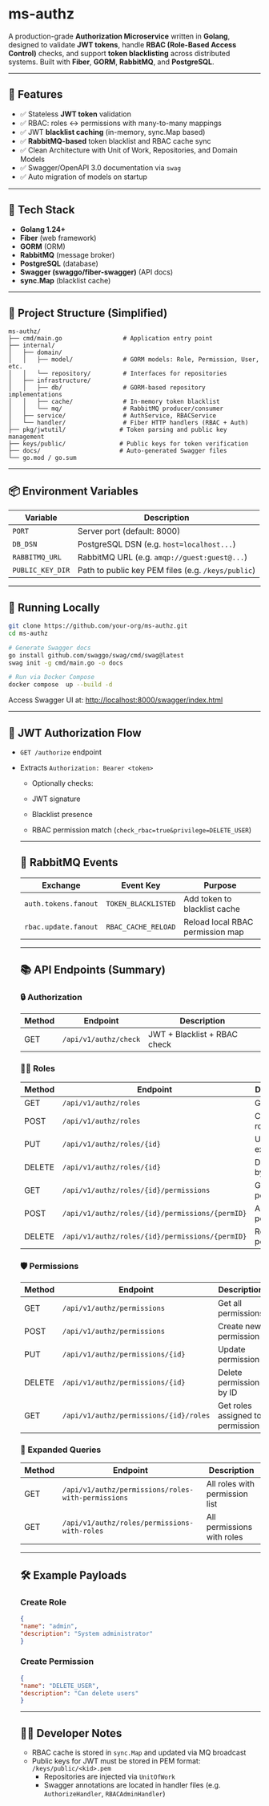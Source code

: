# ms-authz

A production-grade **Authorization Microservice** written in **Golang**, designed to validate **JWT tokens**, handle **RBAC (Role-Based Access Control)** checks, and support **token blacklisting** across distributed systems. Built with **Fiber**, **GORM**, **RabbitMQ**, and **PostgreSQL**.

---

## 🚀 Features

* ✅ Stateless **JWT token** validation
* ✅ RBAC: roles ↔ permissions with many-to-many mappings
* ✅ JWT **blacklist caching** (in-memory, sync.Map based)
* ✅ **RabbitMQ-based** token blacklist and RBAC cache sync
* ✅ Clean Architecture with Unit of Work, Repositories, and Domain Models
* ✅ Swagger/OpenAPI 3.0 documentation via `swag`
* ✅ Auto migration of models on startup

---

## 🧱 Tech Stack

* **Golang 1.24+**
* **Fiber** (web framework)
* **GORM** (ORM)
* **RabbitMQ** (message broker)
* **PostgreSQL** (database)
* **Swagger (swaggo/fiber-swagger)** (API docs)
* **sync.Map** (blacklist cache)

---

## 📁 Project Structure (Simplified)

```
ms-authz/
├── cmd/main.go                 # Application entry point
├── internal/
│   ├── domain/
│   │   ├── model/              # GORM models: Role, Permission, User, etc.
│   │   └── repository/         # Interfaces for repositories
│   ├── infrastructure/
│   │   ├── db/                 # GORM-based repository implementations
│   │   ├── cache/              # In-memory token blacklist
│   │   └── mq/                 # RabbitMQ producer/consumer
│   ├── service/                # AuthService, RBACService
│   └── handler/                # Fiber HTTP handlers (RBAC + Auth)
├── pkg/jwtutil/               # Token parsing and public key management
├── keys/public/               # Public keys for token verification
├── docs/                      # Auto-generated Swagger files
└── go.mod / go.sum
```

---

## 📦 Environment Variables

| Variable         | Description                                        |
| ---------------- | -------------------------------------------------- |
| `PORT`           | Server port (default: 8000)                        |
| `DB_DSN`         | PostgreSQL DSN (e.g. `host=localhost...`)          |
| `RABBITMQ_URL`   | RabbitMQ URL (e.g. `amqp://guest:guest@...`)       |
| `PUBLIC_KEY_DIR` | Path to public key PEM files (e.g. `/keys/public`) |

---

## 🧪 Running Locally

```bash
git clone https://github.com/your-org/ms-authz.git
cd ms-authz

# Generate Swagger docs
go install github.com/swaggo/swag/cmd/swag@latest
swag init -g cmd/main.go -o docs

# Run via Docker Compose
docker compose  up --build -d
```

Access Swagger UI at: [http://localhost:8000/swagger/index.html](http://localhost:8000/swagger/index.html)

---

## 🔐 JWT Authorization Flow

* `GET /authorize` endpoint
* Extracts `Authorization: Bearer <token>`
    * Optionally checks:

    * JWT signature
    * Blacklist presence
    * RBAC permission match (`check_rbac=true&privilege=DELETE_USER`)

    ---

    ## 🔄 RabbitMQ Events

    | Exchange             | Event Key           | Purpose                          |
    | -------------------- | ------------------- | -------------------------------- |
    | `auth.tokens.fanout` | `TOKEN_BLACKLISTED` | Add token to blacklist cache     |
    | `rbac.update.fanout` | `RBAC_CACHE_RELOAD` | Reload local RBAC permission map |

    ---

    ## 📚 API Endpoints (Summary)

    ### 🔒 Authorization

    | Method | Endpoint              | Description                  |
    | ------ |-----------------------| ---------------------------- |
    | GET    | `/api/v1/authz/check` | JWT + Blacklist + RBAC check |

    ### 🧑‍💼 Roles

    | Method | Endpoint                                        | Description            |
    | ------ |-------------------------------------------------| ---------------------- |
    | GET    | `/api/v1/authz/roles`                           | Get all roles          |
    | POST   | `/api/v1/authz/roles`                           | Create new role        |
    | PUT    | `/api/v1/authz/roles/{id}`                      | Update existing role   |
    | DELETE | `/api/v1/authz/roles/{id}`                      | Delete role by ID      |
    | GET    | `/api/v1/authz/roles/{id}/permissions`          | Get role's permissions |
    | POST   | `/api/v1/authz/roles/{id}/permissions/{permID}` | Assign permission      |
    | DELETE | `/api/v1/authz/roles/{id}/permissions/{permID}` | Remove permission      |

    ### 🛡️ Permissions

    | Method | Endpoint                               | Description                      |
    | ------ |----------------------------------------| -------------------------------- |
    | GET    | `/api/v1/authz/permissions`            | Get all permissions              |
    | POST   | `/api/v1/authz/permissions`            | Create new permission            |
    | PUT    | `/api/v1/authz/permissions/{id}`       | Update permission                |
    | DELETE | `/api/v1/authz/permissions/{id}`       | Delete permission by ID          |
    | GET    | `/api/v1/authz/permissions/{id}/roles` | Get roles assigned to permission |

    ### 🔁 Expanded Queries

    | Method | Endpoint                                           | Description                    |
    | ------ |----------------------------------------------------| ------------------------------ |
    | GET    | `/api/v1/authz/permissions/roles-with-permissions` | All roles with permission list |
    | GET    | `/api/v1/authz/roles/permissions-with-roles`       | All permissions with roles     |

    ---

    ## 🛠 Example Payloads

    ### Create Role

    ```json
    {
    "name": "admin",
    "description": "System administrator"
    }
    ```

    ### Create Permission

    ```json
    {
    "name": "DELETE_USER",
    "description": "Can delete users"
    }
    ```

    ---

    ## 🧑‍💻 Developer Notes

    * RBAC cache is stored in `sync.Map` and updated via MQ broadcast
    * Public keys for JWT must be stored in PEM format: `/keys/public/<kid>.pem`
        * Repositories are injected via `UnitOfWork`
        * Swagger annotations are located in handler files (e.g. `AuthorizeHandler`, `RBACAdminHandler`)